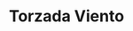 ---
title: Torzada Viento
date: 
draft: false

# descripcion
description : Torzada triple

materials: Plata 925

color: Plateado

dimensions: 6cm (ajustable)

code: 03-09-0060

type: "Pulseras"

categories: []

price: $4.510,00

# Images
# first image will be shown in the product page
images:
  # - image: "images/path_to_image"
  # La ubicacion de las imagenes es imagenes/Pulseras/Pulseras.Plata/03-09-0060-torzada-viento
  - image: "./images/pulseras/plata/03-09-0060-torzada-triple_a.JPG"
  - image: "./images/pulseras/plata/03-09-0060-torzada-triple_b.JPG"
---